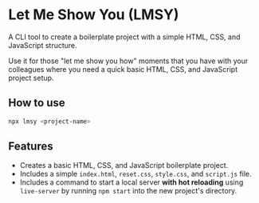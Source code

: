 # Let Me Show You (LMSY)

A CLI tool to create a boilerplate project with a simple HTML, CSS, and JavaScript structure.

Use it for those "let me show you how" moments that you have with your colleagues where you need a quick basic HTML, CSS, and JavaScript project setup.

## How to use

```bash
npx lmsy <project-name>
```

## Features

- Creates a basic HTML, CSS, and JavaScript boilerplate project.
- Includes a simple `index.html`, `reset.css`, `style.css`, and `script.js` file.
- Includes a command to start a local server **with hot reloading** using `live-server` by running `npm start` into the new project's directory.